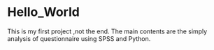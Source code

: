 # Hello_World
This is my first project ,not the end. The main contents are the simply analysis of questionnaire using SPSS and Python.
